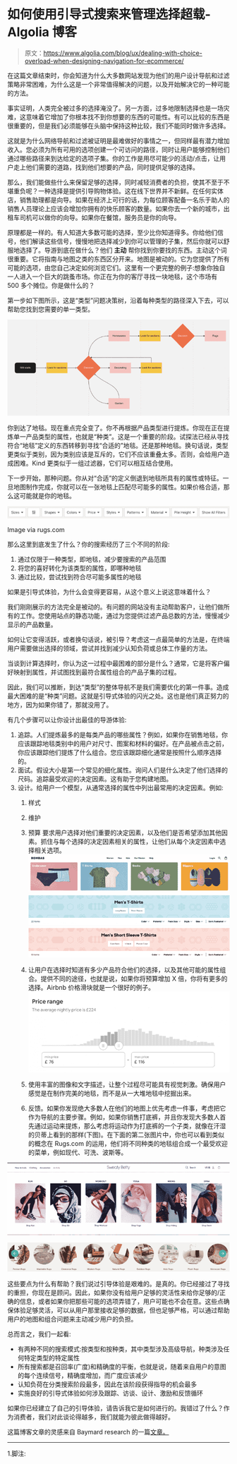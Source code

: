 # 如何使用引导式搜索来管理选择超载- Algolia 博客

> 原文：<https://www.algolia.com/blog/ux/dealing-with-choice-overload-when-designing-navigation-for-ecommerce/>

在这篇文章结束时，你会知道为什么大多数网站发现为他们的用户设计导航和过滤策略非常困难，为什么这是一个非常值得解决的问题，以及开始解决它的一种可能的方法。

事实证明，人类完全被过多的选择淹没了。另一方面，过多地限制选择也是一场灾难，这意味着它增加了你根本找不到你想要的东西的可能性。有可以比较的东西是很重要的，但是我们必须能够在头脑中保持这种比较，我们不能同时做许多选择[](#footnote)。

这就是为什么网络导航和过滤被证明是最难做好的事情之一，但同样最有潜力增加收入。您必须为所有可用的选项创建一个可访问的路径，同时让用户能够控制他们通过哪些路径来到达给定的选项子集。你的工作是用尽可能少的活动/点击，让用户走上他们需要的道路，找到他们想要的产品，同时提供足够的选择。

那么，我们能做些什么来保留足够的选择，同时减轻消费者的负担，使其不至于不堪重负呢？一种选择是提供引导购物体验。这在线下世界并不新鲜。在任何实体店，销售助理都是向导。如果在经济上可行的话，为每位顾客配备一名乐于助人的销售人员理论上应该会增加你拥有的快乐顾客的数量。如果你去一个新的城市，出租车司机可以做你的向导。如果你在餐馆，服务员是你的向导。

原理都是一样的。有人知道大多数可能的选择，至少比你知道得多。你给他们信号，他们解读这些信号，慢慢地把选择减少到你可以管理的子集，然后你就可以舒服地选择了。导游到底在做什么？他们 **主动** 帮你找到你要找的东西。主动这个词很重要。它将指南与地图之类的东西区分开来。地图是被动的。它为您提供了所有可能的选项，由您自己决定如何浏览它们。这里有一个更完整的例子:想象你独自一人进入一个巨大的跳蚤市场。你正在为你的客厅寻找一块地毯，这个市场有 500 多个摊位。你是做什么的？

第一步如下图所示，这是“类型”问题决策树，沿着每种类型的路径深入下去，可以帮助您找到您需要的单一类型。

![guided discovery flow](img/73bc2a2982c25ee14e2e3b213c86804f.png)

你到达了地毯。现在重点完全变了。你不再根据产品类型进行提炼。你现在正在提炼单一产品类型的属性，也就是“种类”。这是一个重要的阶段。试探法已经从寻找符合“地毯”定义的东西转移到寻找“合适的”地毯。还是那种地毯。换句话说，类型更类似于类别，因为类别应该是互斥的，它们不应该重叠太多。否则，会给用户造成困难。Kind 更类似于一组过滤器，它们可以相互结合使用。

下一步开始，那种问题。你从对“合适”的定义倒退到地毯所具有的属性或特征。一旦地图制作完成，你就可以在一张地毯上匹配尽可能多的属性。如果价格合适，那么这可能就是你的地毯。

![search sorting](img/2c4ecf32d5c6590d47b5f1a66c4d433e.png)

Image via rugs.com

那么这里到底发生了什么？你的搜索经历了三个不同的阶段:

1.  通过仅限于一种类型，即地毯，减少要搜索的产品范围
2.  将您的喜好转化为该类型的属性，即哪种地毯
3.  通过比较，尝试找到符合尽可能多属性的地毯

如果是引导式体验，为什么会变得更容易，从这个意义上说这意味着什么？

我们刚刚展示的方法完全是被动的。有问题的网站没有主动帮助客户，让他们做所有的工作。您使用站点的静态功能，通过为您提供过滤产品总数的方法，慢慢减少显示的产品数量。

如何让它变得活跃，或者换句话说，被引导？考虑这一点最简单的方法是，在终端用户需要做出选择的领域，尝试并找到减少认知负荷或总体工作量的方法。

当谈到计算选择时，你认为这一过程中最困难的部分是什么？通常，它是将客户偏好映射到属性，并试图找到最符合属性组合的产品子集的过程。

因此，我们可以推断，到达“类型”的整体导航不是我们需要优化的第一件事。造成最大困难的是“种类”问题。这就是引导式体验的闪光之处。这也是他们真正努力的地方，因为如果你错了，那就没用了。

有几个步骤可以让你设计出最佳的导游体验:

1.  追踪。人们提炼最多的是每类产品的哪些属性？例如，如果你在销售地毯，你应该跟踪地毯类别中的用户对尺寸、图案和材料的偏好。在产品被点击之前，你应该跟踪他们提炼了什么组合。您应该跟踪细化通常是按照什么顺序选择的。
2.  面试。假设大小是第一个常见的细化属性。询问人们是什么决定了他们选择的尺码。追踪最受欢迎的决定因素。这有助于您构建地图。
3.  设计。给用户一个模型，从通常选择的属性中列出最常用的决定因素。例如:
    1.  样式
    2.  维护
    3.  预算 
        要求用户选择对他们重要的决定因素，以及他们是否希望添加其他因素。抓住与每个选择的决定因素相关的属性，让他们从每个决定因素中选择相关选项。
         ![](img/26dc6a1aff0c344f40cfb81edf59ffaa.png)![](img/58e6d672e354f0f5a0c0aa36760d04a4.png)![](img/2556cff6bddc356b94d05afcca455d77.png)
    4.  让用户在选择时知道有多少产品符合他们的选择，以及其他可能的属性组合。提供不同的途径，也就是说，如果你将预算增加 X 倍，你将有更多的选择。Airbnb 价格滑块就是一个很好的例子。
        ![](img/1b759c49ee44caf46368324ff8b71a69.png)

    5.  使用丰富的图像和文字描述，让整个过程尽可能具有视觉刺激。确保用户感觉是在制作完美的地毯，而不是从一大堆地毯中挖掘出来。
    6.  反馈。如果你发现绝大多数人在他们的地图上优先考虑一件事，考虑把它作为导航的主要步骤。例如，如果你销售打底裤，并且你发现大多数人首先通过运动来提炼，那么考虑将运动作为打底裤的一个子类，就像在汗湿的贝蒂上看到的那样(下图)。在下面的第二张图片中，你也可以看到类似的概念在 Rugs.com 的运用，他们将不同种类的地毯组合成一个最受欢迎的菜单，例如现代、可洗、波斯等。

![](img/4d3b098d55d69eabca34d2f7f8171c0b.png)

![](img/f7f3f53f177d90165184587b054156c1.png)

这些要点为什么有帮助？我们说过引导体验是艰难的。是真的。你已经接过了寻找的重担，你现在是顾问。因此，如果你没有给用户足够的灵活性来给你足够的/正确的信息，或者如果你把那些可能的选项弄错了，用户可能也不会在意。这些点确保体验足够灵活，可以从用户那里接收足够的数据，但也足够严格，可以通过帮助用户的地图和组合问题来主动减少用户的负担。

总而言之，我们一起看:

*   有两种不同的搜索模式:按类型和按种类，其中类型涉及高级导航，种类涉及任何特定类型的特定属性
*   所有搜索都是召回率(广度)和精确度的平衡，也就是说，随着来自用户的意图的每个连续信号，精确度增加，而广度应该减少
*   认知负荷在分类搜索阶段最多，因此在该阶段获得指导的机会最多
*   实施良好的引导式体验如何涉及跟踪、访谈、设计、激励和反馈循环

如果你已经建立了自己的引导体验，请告诉我它是如何进行的。我错过了什么？作为消费者，我们对此谈论得越多，我们就能为彼此做得越好。

这篇博客文章的灵感来自 Baymard research 的一篇[文章。](https://baymard.com/blog/kohls-category-navigation-ux)

* * *

1.脚注: